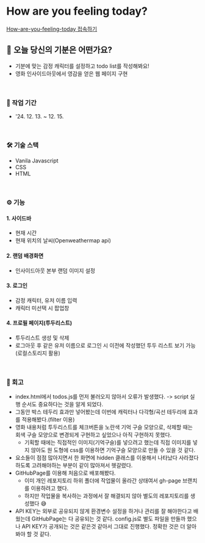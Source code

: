 # How are you feeling today?
[How-are-you-feeling-today 접속하기](https://heeeeeeeeeee1.github.io/How-are-you-feeling-today/)

## 🤔 오늘 당신의 기분은 어떤가요?
- 기분에 맞는 감정 캐릭터를 설정하고 todo list를 작성해봐요!
- 영화 인사이드아웃에서 영감을 얻은 웹 페이지 구현

</br>

### 📅 작업 기간
  - '24. 12. 13. ~ 12. 15.

</br>

### 🛠️ 기술 스택
- Vanila Javascript
- CSS
- HTML

</br>

### ⚙️ 기능

#### 1. 사이드바
  - 현재 시간
  - 현재 위치의 날씨(Openweathermap api)

#### 2. 랜덤 배경화면
  - 인사이드아웃 본부 랜덤 이미지 설정

#### 3. 로그인

  - 감정 캐릭터, 유저 이름 입력
  - 캐릭터 미선택 시 팝업창

#### 4. 프로필 페이지(투두리스트)

- 투두리스트 생성 및 삭제
- 로그아웃 후 같은 유저 이름으로 로그인 시 이전에 작성했던 투두 리스트 보기 가능(로컬스토리지 활용)

</br>

### 📝 회고

- index.html에서 todos.js를 먼저 불러오지 않아서 오류가 발생했다. -> script 실행 순서도 중요하다는 것을 알게 되었다.
- 그동안 박스 테두리 효과만 넣어봤는데 이번에 캐릭터나 다각형/곡선 테두리에 효과를 적용해봤다.(filter 이용)
- 영화 내용처럼 투두리스트를 체크버튼을 노란색 기억 구슬 모양으로, 삭제할 때는 회색 구슬 모양으로 변경되게 구현하고 싶었으나 아직 구현하지 못했다.
  - 기획할 때에는 직접적인 이미지(기억구슬)를 넣으려고 했는데 직접 이미지를 넣지 않아도 원 도형에 css를 이용하면 기억구슬 모양으로 만들 수 있을 것 같다.
- 요소들이 점점 많아지면서 한 화면에 hidden 클래스를 이용해서 나타났다 사라졌다 하도록 고려해야하는 부분이 같이 많아져서 헷갈렸다.
- GitHubPage를 이용해 처음으로 배포해봤다.
  - 이미 개인 레포지토리 하위 폴더에 작업물이 올라간 상태여서 gh-page 브랜치를 이용하려고 했다.
  - 하지만 작업물을 복사하는 과정에서 잘 해결되지 않아 별도의 레포지토리를 생성했다 😅
- API KEY는 외부로 공유되지 않게 환경변수 설정을 하거나 관리를 잘 해야한다고 배웠는데 GitHubPage는 다 공유되는 것 같다. config.js로 별도 파일을 만들까 했으나 API KEY가 공개되는 것은 같은것 같아서 그대로 진행했다. 정확한 것은 더 알아봐야 할 것 같다.